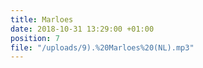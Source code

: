 ```yaml
---
title: Marloes
date: 2018-10-31 13:29:00 +01:00
position: 7
file: "/uploads/9).%20Marloes%20(NL).mp3"
---
```


